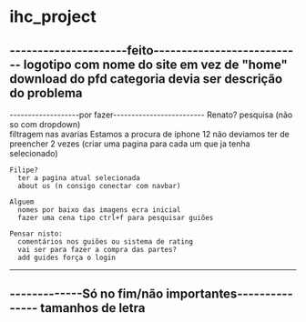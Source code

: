 # ihc_project
---------------------feito---------------------------
logotipo com nome do site em vez de "home"
download do pfd
categoria devia ser descrição do problema	
-----------------------------------------------------

-------------------por fazer-------------------------
    Renato?
      pesquisa (não so com dropdown)	
      filtragem nas avarias
      Estamos a procura de iphone 12 não deviamos ter de preencher 2 vezes (criar uma pagina para cada um que ja tenha selecionado)
      
    Filipe?
      ter a pagina atual selecionada
      about us (n consigo conectar com navbar)
      
    Alguem
      nomes por baixo das imagens ecra inicial
      fazer uma cena tipo ctrl+f para pesquisar guiões	

    Pensar nisto:
      comentários nos guiões ou sistema de rating
      vai ser para fazer a compra das partes?
      add guides força o login

-----------------------------------------------------


-------------Só no fim/não importantes---------------
tamanhos de letra
-----------------------------------------------------
		
